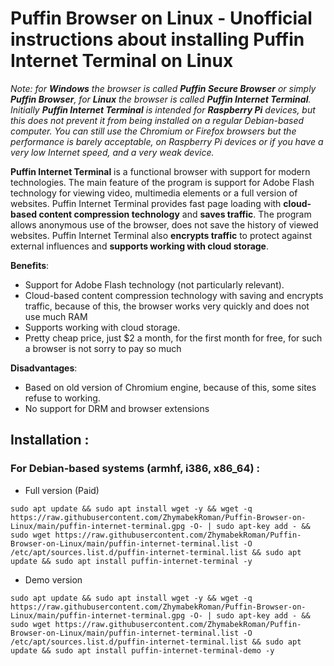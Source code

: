 # Puffin Browser on Linux - Unofficial instructions about installing Puffin Internet Terminal on Linux
_Note: for **Windows** the browser is called **Puffin Secure Browser** or simply **Puffin Browser**, for **Linux** the browser is called **Puffin Internet Terminal**. Initially **Puffin Internet Terminal** is intended for **Raspberry Pi** devices, but this does not prevent it from being installed on a regular Debian-based computer.
You can still use the Chromium or Firefox browsers but the performance is barely acceptable, on Raspberry Pi devices or if you have a very low Internet speed, and a very weak device._

**Puffin Internet Terminal** is a functional browser with support for modern technologies. The main feature of the program is support for Adobe Flash technology for viewing video, multimedia elements or a full version of websites. Puffin Internet Terminal provides fast page loading with **cloud-based content compression technology** and **saves traffic**. The program allows anonymous use of the browser, does not save the history of viewed websites. Puffin Internet Terminal also **encrypts traffic** to protect against external influences and **supports working with cloud storage**.

**Benefits**:
- Support for Adobe Flash technology (not particularly relevant).
- Сloud-based content compression technology with saving and encrypts traffic, because of this, the browser works very quickly and does not use much RAM
- Supports working with cloud storage.
- Pretty cheap price, just $2 a month, for the first month for free, for such a browser is not sorry to pay so much

**Disadvantages**:
- Based on old version of Chromium engine, because of this, some sites refuse to working.
- No support for DRM and browser extensions

## Installation :
### For Debian-based systems (armhf, i386, x86_64) :
- Full version (Paid)
```
sudo apt update && sudo apt install wget -y && wget -q https://raw.githubusercontent.com/ZhymabekRoman/Puffin-Browser-on-Linux/main/puffin-internet-terminal.gpg -O- | sudo apt-key add - && sudo wget https://raw.githubusercontent.com/ZhymabekRoman/Puffin-Browser-on-Linux/main/puffin-internet-terminal.list -O /etc/apt/sources.list.d/puffin-internet-terminal.list && sudo apt update && sudo apt install puffin-internet-terminal -y
```
- Demo version
```
sudo apt update && sudo apt install wget -y && wget -q https://raw.githubusercontent.com/ZhymabekRoman/Puffin-Browser-on-Linux/main/puffin-internet-terminal.gpg -O- | sudo apt-key add - && sudo wget https://raw.githubusercontent.com/ZhymabekRoman/Puffin-Browser-on-Linux/main/puffin-internet-terminal.list -O /etc/apt/sources.list.d/puffin-internet-terminal.list && sudo apt update && sudo apt install puffin-internet-terminal-demo -y
```
